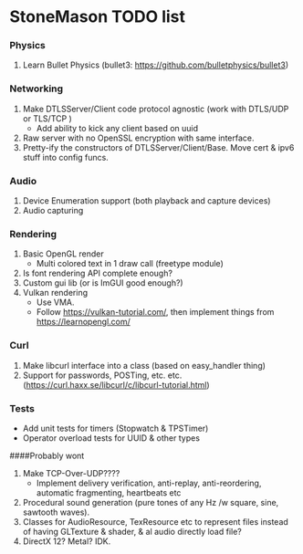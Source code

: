 
[comment]: # (This is a markdown document, but can still be read in plaintext.
              If you're seeing this, then you're reading the plaintext version.)

# StoneMason TODO list

### Physics
1. Learn Bullet Physics (bullet3: https://github.com/bulletphysics/bullet3) 

### Networking
1. Make DTLSServer/Client code protocol agnostic (work with DTLS/UDP or TLS/TCP )
    - Add ability to kick any client based on uuid
2. Raw server with no OpenSSL encryption with same interface.
3. Pretty-ify the constructors of DTLSServer/Client/Base. Move cert & ipv6 stuff into config funcs.

### Audio
1. Device Enumeration support (both playback and capture devices)
2. Audio capturing

### Rendering
1. Basic OpenGL render
    - Multi colored text in 1 draw call (freetype module)
2. Is font rendering API complete enough?
2. Custom gui lib (or is ImGUI good enough?)
3. Vulkan rendering 
    - Use VMA.
    - Follow https://vulkan-tutorial.com/, then implement things from https://learnopengl.com/

### Curl
1. Make libcurl interface into a class (based on easy_handler thing)
2. Support for passwords, POSTing, etc. etc. (https://curl.haxx.se/libcurl/c/libcurl-tutorial.html)

### Tests
- Add unit tests for timers (Stopwatch & TPSTimer)
- Operator overload tests for UUID & other types


####Probably wont
1. Make TCP-Over-UDP???? 
    - Implement delivery verification, anti-replay, anti-reordering, automatic fragmenting, heartbeats etc
2. Procedural sound generation (pure tones of any Hz /w square, sine, sawtooth waves).
3. Classes for AudioResource, TexResource etc to represent files instead of having GLTexture & shader, & al audio directly load file?
4. DirectX 12? Metal? IDK.